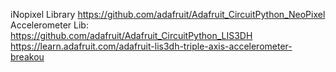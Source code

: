 iNopixel Library https://github.com/adafruit/Adafruit_CircuitPython_NeoPixel
Accelerometer Lib: 
    https://github.com/adafruit/Adafruit_CircuitPython_LIS3DH
    https://learn.adafruit.com/adafruit-lis3dh-triple-axis-accelerometer-breakou
